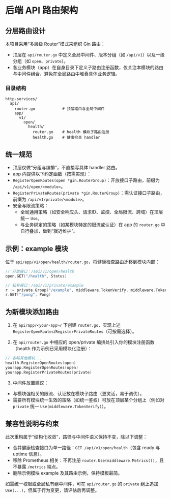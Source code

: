 # 后端 API 路由架构

## 分层路由设计
本项目采用“多层级 Router”模式来组织 Gin 路由：

- 顶层在 `api/router.go` 中定义全局中间件、版本分组（如 `/api/v1`）以及一级分组（如 `open`、`private`）。
- 各业务模块（app）在自身目录下定义子路由注册函数，仅关注本模块的路由与中间件组合，避免在全局路由中堆叠具体业务逻辑。

### 目录结构
```
http-services/
  api/
    router.go            # 顶层路由与全局中间件
    app/
      v1/
        open/
          health/
            router.go    # health 模块子路由注册
            health.go    # 健康检查 handler
```

## 统一规范

- 顶层仅做“分组与编排”，不直接写具体 handler 路由。
- app 内提供以下约定函数（按需实现）：
- `RegisterOpenRoutes(open *gin.RouterGroup)`：开放接口子路由，前缀为 `/api/v1/open/<module>`。
- `RegisterPrivateRoutes(private *gin.RouterGroup)`：需认证接口子路由，前缀为 `/api/v1/private/<module>`。
- 安全与限流策略：
  - 全局通用策略（如安全响应头、请求ID、监控、全局限流、跨域）在顶层统一 `Use`。
  - 与业务绑定的策略（如某模块特定的限流或认证）在 app 的 `router.go` 中自行叠加，做到“就近维护”。

## 示例：example 模块

位于 `api/app/v1/open/health/router.go`，将健康检查路由迁移到模块内部：

```go
// 开放接口：/api/v1/open/health
open.GET("/health", Status)

// 私有接口：/api/v1/private/example
r := private.Group("/example", middleware.TokenVerify, middleware.TokenRateLimit(100, 200))
r.GET("/pong", Pong)
```

## 为新模块添加路由

1) 在 `api/app/<your-app>/` 下创建 `router.go`，实现上述 `RegisterOpenRoutes`/`RegisterPrivateRoutes`（可按需选择）。

2) 在 `api/router.go` 中相应的 open/private 编排处引入你的模块注册函数（health 作为示例已采用模块化注册）：
```go
// 省略其他模块...
health.RegisterOpenRoutes(open)
yourapp.RegisterOpenRoutes(open)
yourapp.RegisterPrivateRoutes(private)
```

3) 中间件放置建议：
- 与模块强相关的限流、认证放在模块子路由（更灵活，易于调优）。
- 需要所有模块统一生效的策略（如统一鉴权）可放在顶层某个分组上（例如对 `private` 统一 `Use(middleware.TokenVerify)`）。

## 兼容性说明与约束

此次重构属于“结构化收敛”，路径与中间件语义保持不变，除以下调整：
- 合并健康检查接口为单一路径：`GET /api/v1/open/health`（包含 ready 与 uptime 信息）。
- 移除 Prometheus 相关：不再注册 `router.Use(middleware.Metrics())`，且不暴露 `/metrics` 端点。
- 删除示例模块 example 及其路由示例，保持模板最简。

如需统一权限或全局私有组中间件，可在 `api/router.go` 的 `private` 组上追加 `Use(...)`，但属于行为变更，请评估后再调整。
